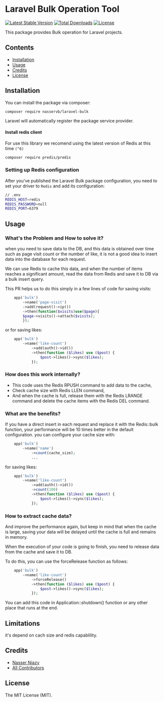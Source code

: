 # Laravel Bulk Operation Tool
[![Latest Stable Version](https://poser.pugx.org/nasservb/laravel-bulk/v)](//packagist.org/packages/nasservb/laravel-bulk) [![Total Downloads](https://poser.pugx.org/nasservb/laravel-bulk/downloads)](//packagist.org/packages/nasservb/laravel-bulk) [![License](https://poser.pugx.org/nasservb/laravel-bulk/license)](//packagist.org/packages/nasservb/laravel-bulk) 

This package provides Bulk operation for Laravel projects.

## Contents

- [Installation](#installation)
- [Usage](#usage)
- [Credits](#credits)
- [License](#license)

## Installation

You can install the package via composer:

```bash
composer require nasservb/laravel-bulk
```

Laravel will automatically register the package service provider.

#### Install redis client

For use this library we recomend using the latest version of Redis at this time `(^6)`

```bash
composer require predis/predis
```

### Setting up Redis configuration

After you've published the Laravel Bulk package configuration, you need to set your driver to `Redis` and add its configuration:

```bash
// .env
REDIS_HOST=redis
REDIS_PASSWORD=null
REDIS_PORT=6379

```


## Usage

### What's the Problem and How to solve it?

when you need to save data to the DB, and this data is obtained over time such as page visit count or the number of like, it is not a good idea to insert data into the database for each request.

We can use Redis to cache this data, and when the number of items reaches a significant amount, read the data from Redis and save it to DB via a bulk insert query.

This PR helps us to do this simply in a few lines of code for saving visits:
```php 
	app('bulk')
	    ->name('page-visit')
	    ->add(request()->ip())
	    ->then(function($visits)use($page){
		$page->visits()->attach($visits);
	    });
```
or for saving likes:
```php 
	app('bulk')
	    ->name('like-count')
            ->add(auth()->id())
            ->then(function ($likes) use ($post) {
                $post->likes()->sync($likes);
            });
```

### How does this work internally?
- This code uses the Redis RPUSH command to add data to the cache,
- Check cache size with Redis LLEN command,
- And when the cache is full, release them with the Redis LRANGE command and delete the cache items with the Redis DEL command.

### What are the benefits?
If you have a direct insert in each request and replace it with the Redis::bulk function, your performance will be 10 times better in the default configuration. you can configure your cache size with:
```php 
	app('bulk')
	    ->name('name')
            ->count(cache_size); 
            ...
```

for saving likes:
```php 
	app('bulk')
	    ->name('like-count')
            ->add(auth()->id())
            ->count(100)
            ->then(function ($likes) use ($post) {
                $post->likes()->sync($likes);
            });
```
### How to extract cache data?
And improve the performance again, but keep in mind that when the cache is large, saving your data will be delayed until the cache is full and remains in memory.

When the execution of your code is going to finish, you need to release data from the cache and save it to DB.

To do this, you can use the forceRelease function as follows:
```php 
	app('bulk')
	    ->name('like-count')
            ->forceRelease()
            ->then(function ($likes) use ($post) {
                $post->likes()->sync($likes);
            });
```
You can add this code in Application::shutdown() function or any other place that runs at the end.

## Limitations

it's depend on cach size and redis capablility.

## Credits

- [Nasser Niazy](https://github.com/nasservb)
- [All Contributors](../../contributors)

## License

The MIT License (MIT).

